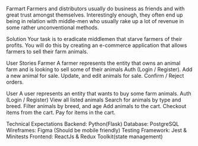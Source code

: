 Farmart
Farmers and distributors usually do business as friends and with great trust amongst themselves. Interestingly enough, they often end up being in relation with middle-men who usually rake up a lot of revenue in some rather unconventional methods.

Solution
Your task is to eradicate middlemen that starve farmers of their profits. You will do this by creating an e-commerce application that allows farmers to sell their farm animals.

User Stories
Farmer
A farmer represents the entity that owns an animal farm and is looking to sell some of their animals
Auth (Login / Register).
Add a new animal for sale.
Update, and edit animals for sale.
Confirm / Reject orders.

User
A user represents an entity that wants to buy some farm animals.
Auth (Login / Register)
View all listed animals
Search for animals by type and breed.
Filter animals by breed, and age
Add animals to the cart.
Checkout items from the cart.
Pay for items in the cart.

Technical Expectations
Backend: Python(Flask)
Database: PostgreSQL
Wireframes: Figma (Should be mobile friendly)
Testing Framework: ​Jest & Minitests
Frontend: ReactJs & Redux Toolkit(state management)
